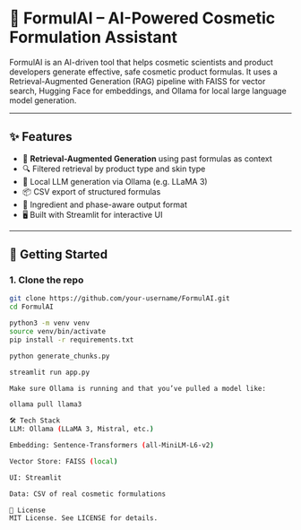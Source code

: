 # 🧪 FormulAI – AI-Powered Cosmetic Formulation Assistant

FormulAI is an AI-driven tool that helps cosmetic scientists and product developers generate effective, safe cosmetic product formulas. It uses a Retrieval-Augmented Generation (RAG) pipeline with FAISS for vector search, Hugging Face for embeddings, and Ollama for local large language model generation.

---

## ✨ Features

- 🧠 **Retrieval-Augmented Generation** using past formulas as context
- 🔍 Filtered retrieval by product type and skin type
- 🤖 Local LLM generation via Ollama (e.g. LLaMA 3)
- 📦 CSV export of structured formulas
- 🧪 Ingredient and phase-aware output format
- 🖥 Built with Streamlit for interactive UI

---

## 🚀 Getting Started

### 1. Clone the repo

```bash
git clone https://github.com/your-username/FormulAI.git
cd FormulAI

python3 -m venv venv
source venv/bin/activate
pip install -r requirements.txt

python generate_chunks.py

streamlit run app.py

Make sure Ollama is running and that you’ve pulled a model like:

ollama pull llama3

🛠 Tech Stack
LLM: Ollama (LLaMA 3, Mistral, etc.)

Embedding: Sentence-Transformers (all-MiniLM-L6-v2)

Vector Store: FAISS (local)

UI: Streamlit

Data: CSV of real cosmetic formulations

📄 License
MIT License. See LICENSE for details.
